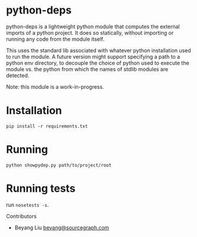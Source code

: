 python-deps
===========

python-deps is a lightweight python module that computes the external
imports of a python project.  It does so statically, without importing
or running any code from the module itself.

This uses the standard lib associated with whatever python
installation used to run the module. A future version might support
specifying a path to a python env directory, to decouple the choice of
python used to execute the module vs. the python from which the names
of stdlib modules are detected.

Note: this module is a work-in-progress.

Installation
==========
```
pip install -r requirements.txt
```

Running
=======
```
python showpydep.py path/to/project/root
```

Running tests
=============
run `nosetests -s`.

Contributors
* Beyang Liu <beyang@sourcegraph.com>
